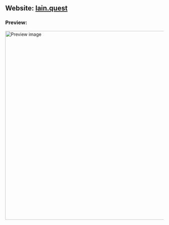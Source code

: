 ## Website: [lain.quest](https://lain.quest)

### Preview: 
<img src="https://user-images.githubusercontent.com/106390820/210182531-ad767f8b-a3eb-4ea7-a5ff-a5498cb057d4.png" alt="Preview image" width="600">

